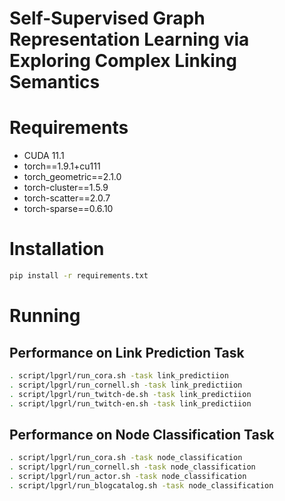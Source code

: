 # Self-Supervised Graph Representation Learning via Exploring Complex Linking Semantics

# Requirements

+ CUDA 11.1
+ torch==1.9.1+cu111
+ torch_geometric==2.1.0
+ torch-cluster==1.5.9
+ torch-scatter==2.0.7
+ torch-sparse==0.6.10

# Installation

```bash
pip install -r requirements.txt
```

# Running
## Performance on Link Prediction Task
```bash
. script/lpgrl/run_cora.sh -task link_predictiion
. script/lpgrl/run_cornell.sh -task link_predictiion
. script/lpgrl/run_twitch-de.sh -task link_predictiion
. script/lpgrl/run_twitch-en.sh -task link_predictiion
```

## Performance on Node Classification Task
```bash
. script/lpgrl/run_cora.sh -task node_classification
. script/lpgrl/run_cornell.sh -task node_classification
. script/lpgrl/run_actor.sh -task node_classification
. script/lpgrl/run_blogcatalog.sh -task node_classification
```